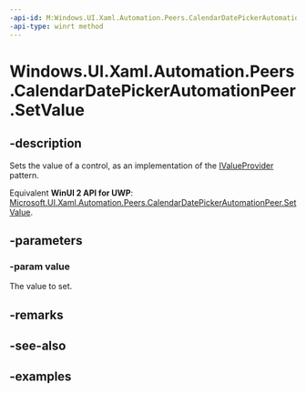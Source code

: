 ```yaml
---
-api-id: M:Windows.UI.Xaml.Automation.Peers.CalendarDatePickerAutomationPeer.SetValue(System.String)
-api-type: winrt method
---
```


<!-- Method syntax.
public void CalendarDatePickerAutomationPeer.SetValue(String value)
-->

# Windows.UI.Xaml.Automation.Peers.CalendarDatePickerAutomationPeer.SetValue

## -description
Sets the value of a control, as an implementation of the [IValueProvider](../windows.ui.xaml.automation.provider/ivalueprovider.md) pattern.

Equivalent **WinUI 2 API for UWP**: [Microsoft.UI.Xaml.Automation.Peers.CalendarDatePickerAutomationPeer.SetValue](/windows/winui/api/microsoft.ui.xaml.automation.peers.calendardatepickerautomationpeer.setvalue).

## -parameters
### -param value
The value to set.

## -remarks

## -see-also

## -examples

